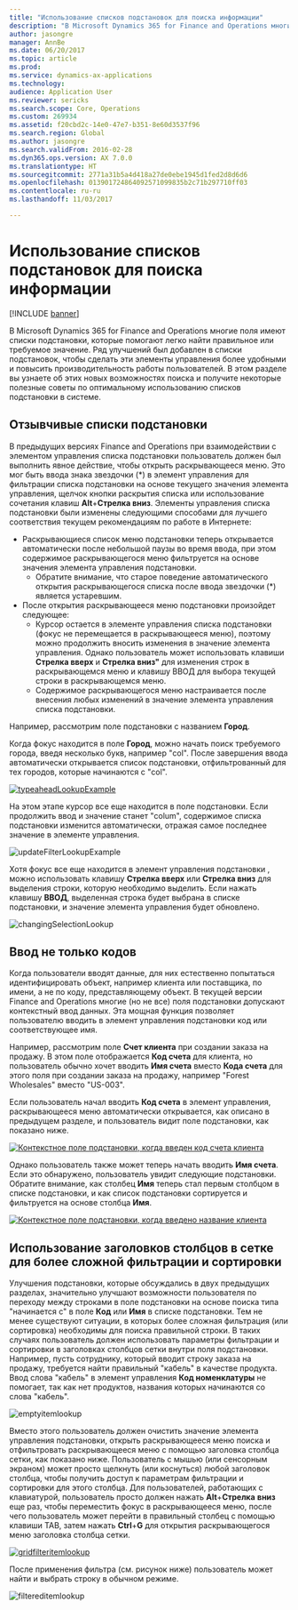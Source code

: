 ```yaml
---
title: "Использование списков подстановок для поиска информации"
description: "В Microsoft Dynamics 365 for Finance and Operations многие поля имеют списки подстановки, которые помогают легко найти правильное или требуемое значение. Ряд улучшений был добавлен в списки подстановок, чтобы сделать эти элементы управления более удобными и повысить производительность работы пользователей. В этом разделе вы узнаете об этих новых возможностях поиска и получите некоторые полезные советы по оптимальному использованию списков подстановки в системе."
author: jasongre
manager: AnnBe
ms.date: 06/20/2017
ms.topic: article
ms.prod: 
ms.service: dynamics-ax-applications
ms.technology: 
audience: Application User
ms.reviewer: sericks
ms.search.scope: Core, Operations
ms.custom: 269934
ms.assetid: f20cbd2c-14e0-47e7-b351-8e60d3537f96
ms.search.region: Global
ms.author: jasongre
ms.search.validFrom: 2016-02-28
ms.dyn365.ops.version: AX 7.0.0
ms.translationtype: HT
ms.sourcegitcommit: 2771a31b5a4d418a27de0ebe1945d1fed2d8d6d6
ms.openlocfilehash: 013901724864092571099835b2c71b297710ff03
ms.contentlocale: ru-ru
ms.lasthandoff: 11/03/2017

---
```


# <a name="use-lookups-to-find-information"></a>Использование списков подстановок для поиска информации

[!INCLUDE [banner](../includes/banner.md)]

В Microsoft Dynamics 365 for Finance and Operations многие поля имеют списки подстановки, которые помогают легко найти правильное или требуемое значение. Ряд улучшений был добавлен в списки подстановок, чтобы сделать эти элементы управления более удобными и повысить производительность работы пользователей. В этом разделе вы узнаете об этих новых возможностях поиска и получите некоторые полезные советы по оптимальному использованию списков подстановки в системе.  

<a name="responsive-lookups"></a>Отзывчивые списки подстановки
------------------

В предыдущих версиях Finance and Operations при взаимодействии с элементом управления списка подстановки пользователь должен был выполнить явное действие, чтобы открыть раскрывающееся меню. Это мог быть ввода знака звездочки (\*) в элемент управления для фильтрации списка подстановки на основе текущего значения элемента управления, щелчок кнопки раскрытия списка или использование сочетания клавиш **Alt**+**Стрелка вниз**. Элементы управления списка подстановки были изменены следующими способами для лучшего соответствия текущем рекомендациям по работе в Интернете:

-   Раскрывающиеся список меню подстановки теперь открывается автоматически после небольшой паузы во время ввода, при этом содержимое раскрывающегося меню фильтруется на основе значения элемента управления подстановки.
    -   Обратите внимание, что старое поведение автоматического открытия раскрывающегося списка после ввода звездочки (\*) является устаревшим.
-   После открытия раскрывающееся меню подстановки произойдет следующее:
    -   Курсор остается в элементе управления списка подстановки (фокус не перемещается в раскрывающееся меню), поэтому можно продолжить вносить изменения в значение элемента управления. Однако пользователь может использовать клавиши **Стрелка вверх** и **Стрелка вниз"** для изменения строк в раскрывающемся меню и клавишу ВВОД для выбора текущей строки в раскрывающемся меню.
    -   Содержимое раскрывающегося меню настраивается после внесения любых изменений в значение элемента управления списка подстановки.

Например, рассмотрим поле подстановки с названием **Город**. 

Когда фокус находится в поле **Город**, можно начать поиск требуемого города, введя несколько букв, например "col".  После завершения ввода автоматически открывается список подстановки, отфильтрованный для тех городов, которые начинаются с "col". 

[![typeaheadLookupExample](./media/typeaheadlookupexample.png)](./media/typeaheadlookupexample.png) 

На этом этапе курсор все еще находится в поле подстановки. Если продолжить ввод и значение станет "colum", содержимое списка подстановки изменится автоматически, отражая самое последнее значение в элементе управления. 

![updateFilterLookupExample](./media/updatefilterlookupexample.png) 

Хотя фокус все еще находится в элемент управления подстановки , можно использовать клавишу **Стрелка вверх** или **Стрелка вниз** для выделения строки, которую необходимо выделить. Если нажать клавишу **ВВОД**, выделенная строка будет выбрана в списке подстановки, и значение элемента управления будет обновлено. 

![changingSelectionLookup](./media/changingselectionlookup.png)

## <a name="typing-in-more-than-ids"></a>Ввод не только кодов
Когда пользователи вводят данные, для них естественно попытаться идентифицировать объект, например клиента или поставщика, по имени, а не по коду, представляющему объект. В текущей версии Finance and Operations многие (но не все) поля подстановки допускают контекстный ввод данных. Эта мощная функция позволяет пользователю вводить в элемент управления подстановки код или соответствующее имя. 

Например, рассмотрим поле **Счет клиента** при создании заказа на продажу. В этом поле отображается **Код счета** для клиента, но пользователь обычно хочет вводить **Имя счета** вместо **Кода счета** для этого поля при создании заказа на продажу, например "Forest Wholesales" вместо "US-003".

Если пользователь начал вводить **Код счета** в элемент управления, раскрывающееся меню автоматически открывается, как описано в предыдущем разделе, и пользователь видит поле подстановки, как показано ниже.

[![Контекстное поле подстановки, когда введен код счета клиента](./media/howtocontextuallookups-1.png)](./media/howtocontextuallookups-1.png)

Однако пользователь также может теперь начать вводить **Имя счета**. Если это обнаружено, пользователь увидит следующие подстановки. Обратите внимание, как столбец **Имя** теперь стал первым столбцом в списке подстановки, и как список подстановки сортируется и фильтруется на основе столбца **Имя**.

[![Контекстное поле подстановки, когда введено название клиента](./media/howtocontextuallookups-2.png)](./media/howtocontextuallookups-2.png)

## <a name="using-grid-column-headers-for-more-advanced-filtering-and-sorting"></a>Использование заголовков столбцов в сетке для более сложной фильтрации и сортировки
Улучшения подстановки, которые обсуждались в двух предыдущих разделах, значительно улучшают возможности пользователя по переходу между строками в поле подстановки на основе поиска типа "начинается с" в поле **Код** или **Имя** в списке подстановки. Тем не менее существуют ситуации, в которых более сложная фильтрация (или сортировка) необходимы для поиска правильной строки. В таких случаях пользователь должен использовать параметры фильтрации и сортировки в заголовках столбцов сетки внутри поля подстановки. Например, пусть сотруднику, который вводит строку заказа на продажу, требуется найти правильный "кабель" в качестве продукта. Ввод слова "кабель" в элемент управления **Код номенклатуры** не помогает, так как нет продуктов, названия которых начинаются со слова "кабель". 

![emptyitemlookup](./media/emptyitemlookup.png) 

Вместо этого пользователь должен очистить значение элемента управления подстановки, открыть раскрывающееся меню поиска и отфильтровать раскрывающееся меню с помощью заголовка столбца сетки, как показано ниже. Пользователь с мышью (или сенсорным экраном) может просто щелкнуть (или коснуться) любой заголовок столбца, чтобы получить доступ к параметрам фильтрации и сортировки для этого столбца. Для пользователей, работающих с клавиатурой, пользователь просто должен нажать **Alt**+**Стрелка** **вниз** еще раз, чтобы переместить фокус в раскрывающееся меню, после чего пользователь может перейти в правильный столбец с помощью клавиши TAB, затем нажать **Ctrl**+**G** для открытия раскрывающегося меню заголовка столбца сетки. 

[![gridfilteritemlookup](./media/gridfilteritemlookup.png)](./media/gridfilteritemlookup.png) 

После применения фильтра (см. рисунок ниже) пользователь может найти и выбрать строку в обычном режиме. 

![filtereditemlookup](./media/filtereditemlookup.png)




